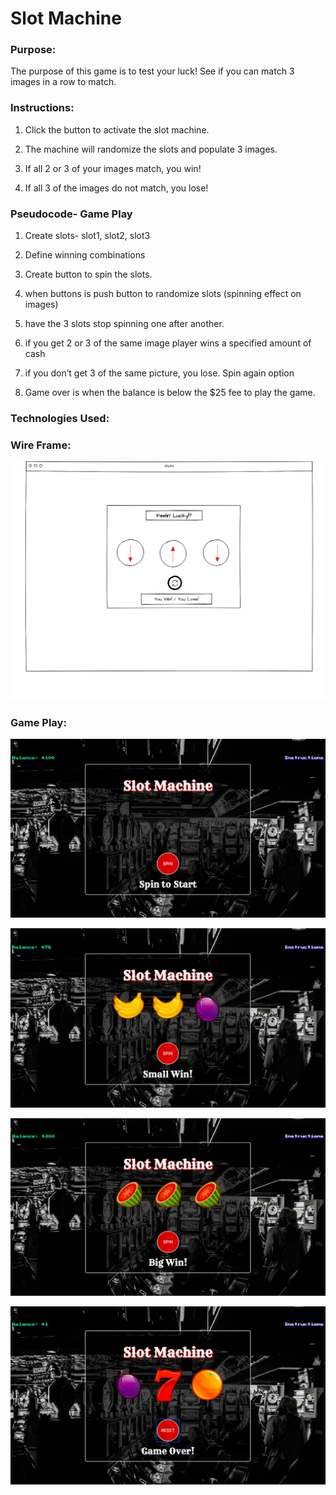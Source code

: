 # Slot Machine

### Purpose:

The purpose of this game is to test your luck! See if you can match 3 images in a row to match.

### Instructions:

1. Click the button to activate the slot machine.

2. The machine will randomize the slots and populate 3 images.

3. If all 2 or 3 of your images match, you win!

4. If all 3 of the images do not match, you lose!

### Pseudocode- Game Play

1. Create slots- slot1, slot2, slot3

2. Define winning combinations

3. Create button to spin the slots.

4. when buttons is push button to randomize slots (spinning effect on images)

5. have the 3 slots stop spinning one after another.

6. if you get 2 or 3 of the same image player wins a specified amount of cash

7. if you don’t get 3 of the same picture, you lose. Spin again option

8. Game over is when the balance is below the $25 fee to play the game.

### Technologies Used:



### Wire Frame:

![Slot Machine](https://raw.githubusercontent.com/jcjv94/Slot-Machine/master/Images/wireframe.jpg)

### Game Play:

![Start Game](https://raw.githubusercontent.com/jcjv94/Slot-Machine/master/Images/GamePlay%20Screenshots/start%20screen.png)

![Small Win](https://raw.githubusercontent.com/jcjv94/Slot-Machine/master/Images/GamePlay%20Screenshots/Small%20win.png)

![Big Win](https://raw.githubusercontent.com/jcjv94/Slot-Machine/master/Images/GamePlay%20Screenshots/Big%20Win.png)

![Game Over](https://raw.githubusercontent.com/jcjv94/Slot-Machine/master/Images/GamePlay%20Screenshots/Game%20Over%20Screen.png)
